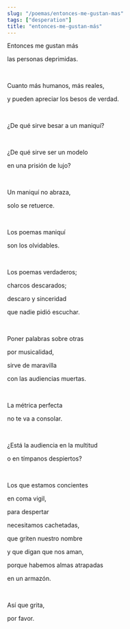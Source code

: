 ```yaml
---
slug: "/poemas/entonces-me-gustan-mas"
tags: ["desperation"]
title: "entonces-me-gustan-más"
---
```

Entonces me gustan más

las personas deprimidas.

&nbsp;

Cuanto más humanos, más reales,

y pueden apreciar los besos de verdad.

&nbsp;

¿De qué sirve besar a un maniquí?

&nbsp;

¿De qué sirve ser un modelo

en una prisión de lujo?

&nbsp;

Un maniquí no abraza,

solo se retuerce.

&nbsp;

Los poemas maniquí

son los olvidables.

&nbsp;

Los poemas verdaderos;

charcos descarados;

descaro y sinceridad

que nadie pidió escuchar.

&nbsp;

Poner palabras sobre otras

por musicalidad,

sirve de maravilla

con las audiencias muertas.

&nbsp;

La métrica perfecta

no te va a consolar.

&nbsp;

¿Está la audiencia en la multitud

o en tímpanos despiertos?

&nbsp;

Los que estamos concientes

en coma vigil,

para despertar

necesitamos cachetadas,

que griten nuestro nombre

y que digan que nos aman,

porque habemos almas atrapadas

en un armazón.

&nbsp;

Así que grita,

por favor.